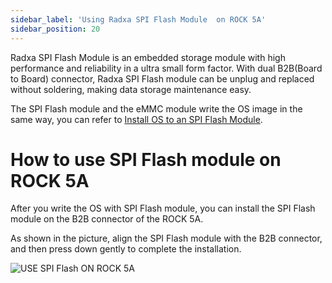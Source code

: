 ```yaml
---
sidebar_label: 'Using Radxa SPI Flash Module  on ROCK 5A'
sidebar_position: 20
---
```


Radxa SPI Flash Module is an embedded storage module with high performance and reliability in a ultra small form factor. With dual B2B(Board to Board) connector, Radxa SPI Flash module can be unplug and replaced without soldering, making data storage maintenance easy.  

The SPI Flash module and the eMMC module write the OS image in the same way, you can refer to [Install OS to an SPI Flash Module](https://docs.radxa.com/rock5/rock5a/getting-started/emmc-install).



# How to use SPI Flash module on ROCK 5A
After you write the OS with SPI Flash module, you can install the SPI Flash module on the B2B connector of the ROCK 5A.

As shown in the picture, align the SPI Flash module with the B2B connector, and then press down gently to complete the installation.

![USE SPI Flash ON ROCK 5A](/img/accessories/spi-flash-on-rock5a.webp)

